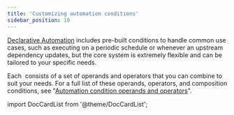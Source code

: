```yaml
---
title: 'Customizing automation conditions'
sidebar_position: 10
---
```


[Declarative Automation](/guides/automate/declarative-automation/) includes pre-built conditions to handle common use cases, such as executing on a periodic schedule or whenever an upstream dependency updates, but the core system is extremely flexible and can be tailored to your specific needs.

Each <PyObject section="assets" module="dagster" object="AutomationCondition" /> consists of a set of operands and operators that you can combine to suit your needs. For a full list of these operands, operators, and composition conditions, see "[Automation condition operands and operators](/guides/automate/declarative-automation/customizing-automation-conditions/automation-condition-operands-and-operators)".

import DocCardList from '@theme/DocCardList';

<DocCardList />
